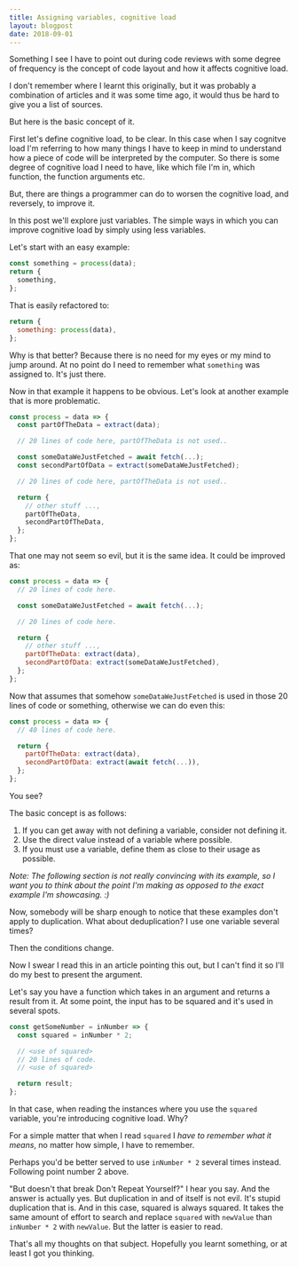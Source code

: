 ```yaml
---
title: Assigning variables, cognitive load
layout: blogpost
date: 2018-09-01
---
```


Something I see I have to point out during code reviews with some degree of
frequency is the concept of code layout and how it affects cognitive load.

I don't remember where I learnt this originally, but it was probably
a combination of articles and it was some time ago, it would thus be hard to
give you a list of sources.

But here is the basic concept of it.

First let's define cognitive load, to be clear.  In this case when I say
cognitve load I'm referring to how many things I have to keep in mind to
understand how a piece of code will be interpreted by the computer.  So there is
some degree of cognitive load I need to have, like which file I'm in, which
function, the function arguments etc.

But, there are things a programmer can do to worsen the cognitive load, and
reversely, to improve it.

In this post we'll explore just variables.  The simple ways in which you can
improve cognitive load by simply using less variables.

Let's start with an easy example:

```javascript
const something = process(data);
return {
  something,
};
```

That is easily refactored to:

```javascript
return {
  something: process(data),
};
```

Why is that better?  Because there is no need for my eyes or my mind to jump
around.  At no point do I need to remember what `something` was assigned to.
It's just there.

Now in that example it happens to be obvious.  Let's look at another example
that is more problematic.

```javascript
const process = data => {
  const partOfTheData = extract(data);

  // 20 lines of code here, partOfTheData is not used..

  const someDataWeJustFetched = await fetch(...);
  const secondPartOfData = extract(someDataWeJustFetched);

  // 20 lines of code here, partOfTheData is not used..

  return {
    // other stuff ...,
    partOfTheData,
    secondPartOfTheData,
  };
};
```

That one may not seem so evil, but it is the same idea.  It could be improved
as:

```javascript
const process = data => {
  // 20 lines of code here.

  const someDataWeJustFetched = await fetch(...);

  // 20 lines of code here.

  return {
    // other stuff ...,
    partOfTheData: extract(data),
    secondPartOfData: extract(someDataWeJustFetched),
  };
};
```

Now that assumes that somehow `someDataWeJustFetched` is used in those 20 lines
of code or something, otherwise we can do even this:

```javascript
const process = data => {
  // 40 lines of code here.

  return {
    partOfTheData: extract(data),
    secondPartOfData: extract(await fetch(...)),
  };
};
```

You see?

The basic concept is as follows:

1. If you can get away with not defining a variable, consider not defining it.
2. Use the direct value instead of a variable where possible.
3. If you must use a variable, define them as close to their usage as possible.

_Note: The following section is not really convincing with its example, so I
want you to think about the point I'm making as opposed to the exact example
I'm showcasing. :)_

Now, somebody will be sharp enough to notice that these examples don't apply to
duplication.  What about deduplication?  I use one variable several times?

Then the conditions change.

Now I swear I read this in an article pointing this out, but I can't find it so
I'll do my best to present the argument.

Let's say you have a function which takes in an argument and returns a result
from it.  At some point, the input has to be squared and it's used in several
spots.

```javascript
const getSomeNumber = inNumber => {
  const squared = inNumber * 2;

  // <use of squared>
  // 20 lines of code.
  // <use of squared>

  return result;
};
```

In that case, when reading the instances where you use the `squared` variable,
you're introducing cognitive load.  Why?

For a simple matter that when I read `squared` I _have to remember what it
means_, no matter how simple, I have to remember.

Perhaps you'd be better served to use `inNumber * 2` several times instead.
Following point number 2 above.

"But doesn't that break Don't Repeat Yourself?" I hear you say.  And the answer
is actually yes.  But duplication in and of itself is not evil.  It's stupid
duplication that is.  And in this case, squared is always squared.  It takes the
same amount of effort to search and replace `squared` with `newValue` than
`inNumber * 2` with `newValue`.  But the latter is easier to read.

That's all my thoughts on that subject.  Hopefully you learnt something, or at
least I got you thinking.
